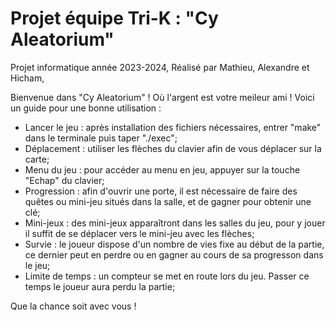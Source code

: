 # Projet équipe Tri-K : "Cy Aleatorium"
Projet informatique année 2023-2024,
Réalisé par Mathieu, Alexandre et Hicham,

Bienvenue dans "Cy Aleatorium" ! Où l'argent est votre meileur ami ! Voici un guide pour une bonne utilisation :
- Lancer le jeu : après installation des fichiers nécessaires, entrer "make" dans le terminale puis taper "./exec";
- Déplacement : utiliser les flèches du clavier afin de vous déplacer sur la carte;
- Menu du jeu : pour accéder au menu en jeu, appuyer sur la touche "Echap" du clavier;
- Progression : afin d'ouvrir une porte, il est nécessaire de faire des quêtes ou mini-jeu situés dans la salle, et de gagner pour obtenir une clé;
- Mini-jeux : des mini-jeux apparaîtront dans les salles du jeu, pour y jouer il suffit de se déplacer vers le mini-jeu avec les flèches;
- Survie : le joueur dispose d'un nombre de vies fixe au début de la partie, ce dernier peut en perdre ou en gagner au cours de sa progresson dans le jeu;
- Limite de temps : un compteur se met en route lors du jeu. Passer ce temps le joueur aura perdu la partie;

Que la chance soit avec vous !
